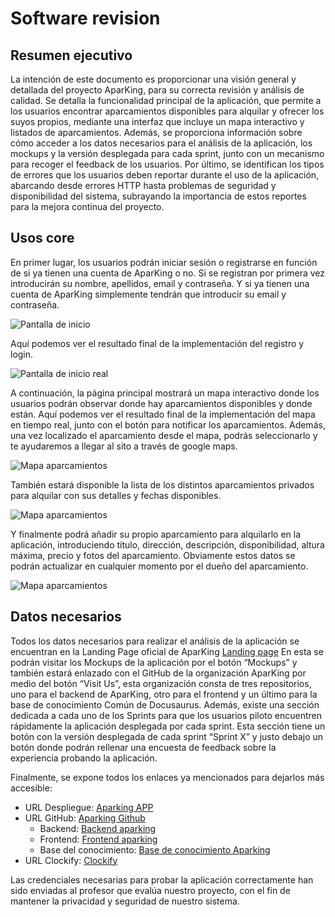 # Software revision

## Resumen ejecutivo

La intención de este documento es proporcionar una visión general y detallada del proyecto AparKing, para su correcta revisión y análisis de calidad. Se detalla la funcionalidad principal de la aplicación, que permite a los usuarios encontrar aparcamientos disponibles para alquilar y ofrecer los suyos propios, mediante una interfaz que incluye un mapa interactivo y listados de aparcamientos. Además, se proporciona información sobre cómo acceder a los datos necesarios para el análisis de la aplicación, los mockups y la versión desplegada para cada sprint, junto con un mecanismo para recoger el feedback de los usuarios. Por último, se identifican los tipos de errores que los usuarios deben reportar durante el uso de la aplicación, abarcando desde errores HTTP hasta problemas de seguridad y disponibilidad del sistema, subrayando la importancia de estos reportes para la mejora continua del proyecto.

## Usos core

En primer lugar, los usuarios podrán iniciar sesión o registrarse en función de si ya tienen una cuenta de AparKing o no. Si se registran por primera vez introducirán su nombre, apellidos, email y contraseña. Y si ya tienen una cuenta de AparKing simplemente tendrán que introducir su email y contraseña.

![Pantalla de inicio](/img/Pantalla-inicio.png)

Aquí podemos ver el resultado final de la implementación del registro y login.

![Pantalla de inicio real](/img/Pantalla-login.png)

A continuación, la página principal mostrará un mapa interactivo donde los usuarios podrán observar donde hay aparcamientos disponibles y donde están. Aquí podemos ver el resultado final de la implementación del mapa en tiempo real, junto con el botón para notificar los aparcamientos. Además, una vez localizado el aparcamiento desde el mapa, podrás seleccionarlo y te ayudaremos a llegar al sito a través de google maps.

![Mapa aparcamientos](/img/mapa.png)

También estará disponible la lista de los distintos aparcamientos privados para alquilar con sus
detalles y fechas disponibles.

![Mapa aparcamientos](/img/garajes.png)

Y finalmente podrá añadir su propio aparcamiento para alquilarlo en la aplicación, introduciendo título, dirección, descripción, disponibilidad, altura máxima, precio y fotos del aparcamiento.
Obviamente estos datos se podrán actualizar en cualquier momento por el dueño del aparcamiento.

![Mapa aparcamientos](/img/crear-garajes.png)

## Datos necesarios

Todos los datos necesarios para realizar el análisis de la aplicación se encuentran en la Landing Page oficial de AparKing [Landing page](https://aparking-144153767.hubspotpagebuilder.eu/aparking) En esta se podrán visitar los Mockups de la aplicación por el botón “Mockups” y también estará enlazado con el GitHub de la organización AparKing por medio del botón “Visit Us”, esta organización consta de tres repositorios, uno para el backend de AparKing, otro para el frontend y un último para la base de conocimiento Común de Docusaurus. Además, existe una sección dedicada a cada uno de los Sprints para que los usuarios piloto encuentren rápidamente la aplicación desplegada por cada sprint. Esta sección tiene un botón con la versión desplegada de cada sprint “Sprint X” y justo debajo un botón donde podrán rellenar una encuesta de feedback sobre la experiencia probando la aplicación.

Finalmente, se expone todos los enlaces ya mencionados para dejarlos más accesible:

- URL Despliegue: [Aparking APP](https://aparking-frontend.vercel.app/)
- URL GitHub: [Aparking Github](https://github.com/Aparking)
  - Backend: [Backend aparking](https://github.com/Aparking/AparKing_Backend)
  - Frontend: [Frontend aparking](https://github.com/Aparking/AparKing_Frontend)
  - Base del conocimiento: [Base de conocimiento Aparking](https://github.com/Aparking/BaseConocimiento)
- URL Clockify: [Clockify](https://app.clockify.me/shared/65e4d112997a62586a5562e2)

Las credenciales necesarias para probar la aplicación correctamente han sido enviadas al profesor que evalúa nuestro proyecto, con el fin de mantener la privacidad y seguridad de nuestro sistema.
